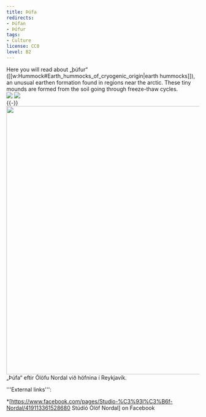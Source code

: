 ```yaml
---
title: Þúfa
redirects:
- Þúfan
- Þúfur
tags:
- Culture
license: CC0
level: B2
---
```


<div class="sans-serif notes">
Here you will read about „þúfur“ ([[w:Hummock#Earth_hummocks_of_cryogenic_origin|earth hummocks]]), an unusual earthen formation found in regions near the arctic. These tiny mounds are formed from the soil going through freeze-thaw cycles.
</div>

<div class="book" data-translate="true" data-audio-file="Þúfa.mp3">
<Image src="Gart Law to Auchendaff Hill - geograph.org.uk - 751417.jpg" position="right"/>
<Image src="2014-04-27 15-23-28 Iceland - Blönduósi Blönduós.JPG" position="right"/>
<Audio src="Þúfa.mp3"/>
Með vetrinum kemur frostið. Vatnið í jörðinni frýs og þar sem að frosið vatn tekur upp meira pláss en fljótandi vatn lyftist jarðvegurinn upp. Jarðvegurinn lyftist ekki jafnhátt upp alls staðar svo að hann verður ójafn. Þegar það hlýnar verður ísinn svo aftur að vatni, en áður en jarðvegurinn nær að síga fyllast holurnar sem ísinn skildi eftir sig af sandi.

Þetta endurtekur sig aftur og aftur í hvert skipti sem það frystir svo að smám saman myndast pínkulitlir hólar. Þessir litlu hólar kallast þúfur. Þúfur eru út um allt á Íslandi. Maður verður að fara varlega þegar maður labbar á þúfum vegna þess að það er auðvelt að misstíga sig.

Við höfnina í Reykjavík er listaverk sem lítur út eins og risastór þúfa. Listaverkið er eftir Ólöfu Nordal. Það er gaman að sjá tilvísun í náttúruna þarna í miðri borginni við hliðina á stórum fiskvinnslum og tónlistarhúsum úr gleri. Listaverkið minnir mann líka svolítið á það hvernig það var að vera krakki og reyna að hlaupa á þúfunum úti í móa án þess að detta.

Uppi á þúfunni í Reykjavík er lítill skúr þar sem fiskur er þurrkaður eins og í gamla daga. Þegar maður labbar upp á þúfuna sér maður þá bæði gömlu aðferðina við að þurrka fisk og líka risastóru nútímafiskvinnslurnar í kring.
</div>
{{-}}
<Image src="Þúfa - Ólöf.jpg" width="700"/>
<div class="thumbcaption" data-translate="true">„Þúfa“ eftir Ólöfu Nordal við höfnina í Reykjavík.</div>

<div class="notes">

'''External links''':

*[https://www.facebook.com/pages/Studio-%C3%93l%C3%B6f-Nordal/419113361528680 Stúdíó Ólöf Nordal] on Facebook

</div>

